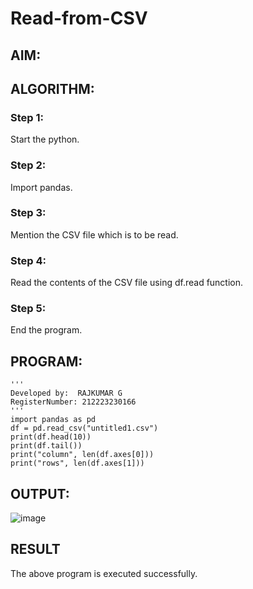# Read-from-CSV

## AIM:

## ALGORITHM:
### Step 1:
Start the python.

### Step 2:
Import pandas.

### Step 3:
Mention the CSV file which is to be read.

### Step 4:
Read the contents of the CSV file using df.read function.

### Step 5:
End the program.

## PROGRAM:
```
'''
Developed by:  RAJKUMAR G
RegisterNumber: 212223230166
'''
import pandas as pd
df = pd.read_csv("untitled1.csv")
print(df.head(10))
print(df.tail())
print("column", len(df.axes[0]))
print("rows", len(df.axes[1]))
```
## OUTPUT:
![image](https://github.com/Rajkumar28072005/Read-from-CSV/assets/144980101/00c54f3c-615a-4329-ad1f-b657bfe6bae8)

## RESULT
The above program is executed successfully.
